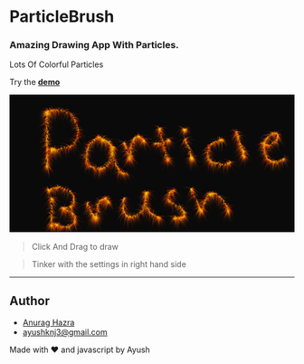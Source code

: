 # ParticleBrush

### Amazing Drawing App With Particles. 
Lots Of Colorful Particles

Try the **[demo](https://anuraghazra.github.io/ParticleBrush)**

![](./assets/screenshot.png)

> Click And Drag to draw

> Tinker with the settings in right hand side

---------

## Author
* [Anurag Hazra](https://Ayush7614.github.io)
* ayushknj3@gmail.com

Made with :heart: and javascript by Ayush